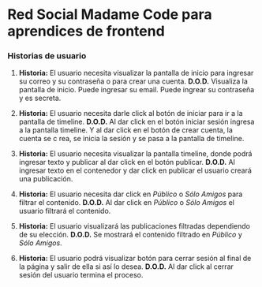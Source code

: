 # Red Social Madame Code para aprendices de frontend 

### Historias de usuario

1. **Historia:** El usuario necesita visualizar la pantalla de inicio para ingresar su correo y su contraseña o para crear una cuenta.
**D.O.D.** Visualiza la pantalla de inicio. Puede ingresar su email. Puede ingrear su contraseña y es secreta.

2. **Historia:** El usuario necesita darle click al botón de iniciar para ir a la pantalla de timeline.
**D.O.D.** Al dar click en el botón iniciar sesión ingresa a la pantalla timeline. Y al dar click en el botón de crear cuenta, la cuenta se c rea, se inicia la sesión y se pasa a la pantalla de timeline.

3. **Historia:**  El usuario necesita visualizar la pantalla timeline, donde podrá ingresar texto y publicar al dar click en el botón publicar.
**D.O.D.**  Al ingresar texto en el contenedor y dar click en publicar el usuario creará una publicación.

4. **Historia:** El usuario necesita dar click en *Público* o *Sólo Amigos* para filtrar el contenido.
**D.O.D.** Al dar click en *Público* o *Sólo Amigos* el usuario filtrará el contenido.

5. **Historia:** El usuario visualizará las publicaciones filtradas dependiendo de su elección.
**D.O.D.** Se mostrará el contenido filtrado en *Público* y *Sólo Amigos*.

6. **Historia:** El usuario podrá visualizar botón para cerrar sesión al final de la página y salir de ella si así lo desea.
**D.O.D.** Al dar click al cerrar sesión del usuario termina el proceso.